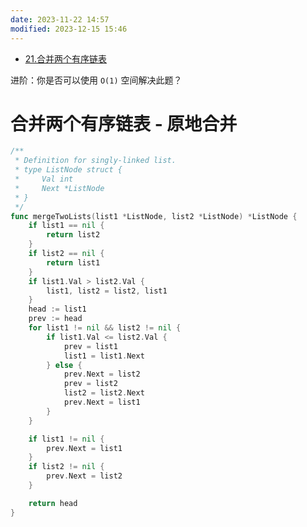 ```yaml
---
date: 2023-11-22 14:57
modified: 2023-12-15 15:46
---
```

- [21.合并两个有序链表](https://leetcode.cn/problems/merge-two-sorted-lists/)

进阶：你是否可以使用 `O(1)` 空间解决此题？

# 合并两个有序链表  -  原地合并
```go
/**
 * Definition for singly-linked list.
 * type ListNode struct {
 *     Val int
 *     Next *ListNode
 * }
 */
func mergeTwoLists(list1 *ListNode, list2 *ListNode) *ListNode {
	if list1 == nil {
		return list2
	}
	if list2 == nil {
		return list1
	}
	if list1.Val > list2.Val {
		list1, list2 = list2, list1
	}
	head := list1
	prev := head
	for list1 != nil && list2 != nil {
		if list1.Val <= list2.Val {
			prev = list1
			list1 = list1.Next
		} else {
			prev.Next = list2
			prev = list2
			list2 = list2.Next
			prev.Next = list1
		}
	}

	if list1 != nil {
		prev.Next = list1
	}
	if list2 != nil {
		prev.Next = list2
	}

	return head
}
```
